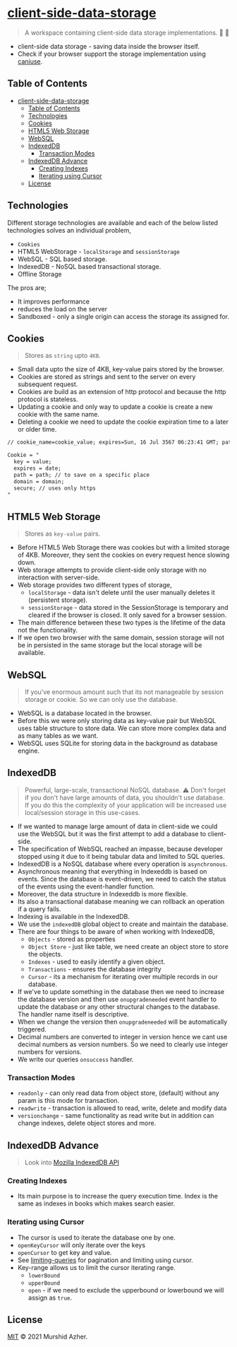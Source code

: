 # [client-side-data-storage](https://github.com/murshidazher/client-side-data-storage)

> A workspace containing client-side data storage implementations. 🚌 🚌

- client-side data storage - saving data inside the browser itself.
- Check if your browser support the storage implementation using [caniuse](https://caniuse.com/).

## Table of Contents

- [client-side-data-storage](#client-side-data-storage)
  - [Table of Contents](#table-of-contents)
  - [Technologies](#technologies)
  - [Cookies](#cookies)
  - [HTML5 Web Storage](#html5-web-storage)
  - [WebSQL](#websql)
  - [IndexedDB](#indexeddb)
    - [Transaction Modes](#transaction-modes)
  - [IndexedDB Advance](#indexeddb-advance)
    - [Creating Indexes](#creating-indexes)
    - [Iterating using Cursor](#iterating-using-cursor)
  - [License](#license)

## Technologies

Different storage technologies are available and each of the below listed technologies solves an individual problem,

- `Cookies`
- HTML5 WebStorage - `localStorage` and `sessionStorage`
- WebSQL - SQL based storage.
- IndexedDB - NoSQL based transactional storage.
- Offline Storage

The pros are;

- It improves performance
- reduces the load on the server
- Sandboxed - only a single origin can access the storage its assigned for.

## Cookies

> Stores as `string` upto `4KB`.

- Small data upto the size of 4KB, key-value pairs stored by the browser.
- Cookies are stored as strings and sent to the server on every subsequent request.
- Cookies are build as an extension of http protocol and because the http protocol is stateless.
- Updating a cookie and only way to update a cookie is create a new cookie with the same name.
- Deleting a cookie we need to update the cookie expiration time to a later or older time.

```txt
// cookie_name=cookie_value; expires=Sun, 16 Jul 3567 06:23:41 GMT; path=/; secure

Cookie = "
  key = value;
  expires = date;
  path = path; // to save on a specific place
  domain = domain;
  secure; // uses only https
"
```

## HTML5 Web Storage

> Stores as `key-value` pairs.

- Before HTML5 Web Storage there was cookies but with a limited storage of 4KB. Moreover, they sent the cookies on every request hence slowing down.
- Web storage attempts to provide client-side only storage with no interaction with server-side.
- Web storage provides two different types of storage,
  - `localStorage` - data isn't delete until the user manually deletes it  (persistent storage).
  - `sessionStorage` - data stored in the SessionStorage is temporary and cleared if the browser is closed. It only saved for a browser session.
- The main difference between these two types is the lifetime of the data not the functionality.
- If we open two browser with the same domain, session storage will not be in persisted in the same storage but the local storage will be available.

## WebSQL

> If you've enormous amount such that its not manageable by session storage or cookie. So we can only use the database.

- WebSQL is a database located in the browser.
- Before this we were only storing data as key-value pair but WebSQL uses table structure to store data. We can store more complex data and as many tables as we want.
- WebSQL uses SQLite for storing data in the background as database engine.

## IndexedDB

> Powerful, large-scale, transactional NoSQL database. ⚠️ Don't forget if you don't have large amounts of data, you shouldn't use database. If you do this the complexity of your application will be increased use local/session storage in this use-cases.  

- If we wanted to manage large amount of data in client-side we could use the WebSQL but it was the first attempt to add a database to client-side.
- The specification of WebSQL reached an impasse, because developer stopped using it due to it being tabular data and limited to SQL queries.
- IndexedDB is a NoSQL database where every operation is `asynchronous`.
- Asynchronous meaning that everything in Indexeddb is based on events. Since the database is event-driven, we need to catch the status of the events using the event-handler function.
- Moreover, the data structure in Indexeddb is more flexible.
- Its also a transactional database meaning we can rollback an operation if a query fails.
- Indexing is available in the IndexedDB.
- We use the `indexedDB` global object to create and maintain the database.
- There are four things to be aware of when working with IndexedDB,
  - `Objects` - stored as properties
  - `Object Store` - just like table, we need create an object store to store the objects.
  - `Indexes` - used to easily identify a given object.
  - `Transactions` - ensures the database integrity
  - `Cursor` - its a mechanism for iterating over multiple records in our database.
- If we've to update something in the database then we need to increase the database version and then use `onupgradeneeded` event handler to update the database or any other structural changes to the database. The handler name itself is descriptive.
- When we change the version then `onupgradeneeded` will be automatically triggered.
- Decimal numbers are converted to integer in version hence we cant use decimal numbers as version numbers. So we need to clearly use integer numbers for versions.
- We write our queries `onsuccess` handler.

### Transaction Modes

- `readonly` - can only read data from object store, (default) without any param is this mode for transaction.
- `readwrite` - transaction is allowed to read, write, delete and modify data
- `versionchange` - same functionality as read write but in addition can change indexes, delete object stores and more.

## IndexedDB Advance

> Look into [Mozilla IndexedDB API](https://developer.mozilla.org/en-US/docs/Web/API/IDBObjectStore/openCursor)

### Creating Indexes

- Its main purpose is to increase the query execution time. Index is the same as indexes in books which makes search easier.

### Iterating using Cursor

- The cursor is used to iterate the database one by one.
- `openKeyCursor` will only iterate over the keys
- `openCursor` to get key and value.
- See [limiting-queries](./29.limiting-queries/script.js) for pagination and limiting using cursor.
- Key-range allows us to limit the cursor iterating range.
  - `lowerBound`
  - `upperBound`
  - `open` - if we need to exclude the upperbound or lowerbound we will assign as `true`.

## License

[MIT](./LICENSE) © 2021 Murshid Azher.
